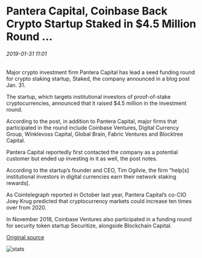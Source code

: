 # Pantera Capital, Coinbase Back Crypto Startup Staked in $4.5 Million Round ...

###### 2019-01-31 11:01

Major crypto investment firm Pantera Capital has lead a seed funding round for crypto staking startup, Staked, the company announced in a blog post Jan. 31.

The startup, which targets institutional investors of proof-of-stake cryptocurrencies, announced that it raised $4.5 million in the investment round.

According to the post, in addition to Pantera Capital, major firms that participated in the round include Coinbase Ventures, Digital Currency Group, Winklevoss Capital, Global Brain, Fabric Ventures and Blocktree Capital.

Pantera Capital reportedly first contacted the company as a potential customer but ended up investing in it as well, the post notes.

According to the startup’s founder and CEO, Tim Ogilvie, the firm “help\[s\] institutional investors in digital currencies earn their network staking rewards\[.

As Cointelegraph reported in October last year, Pantera Capital’s co-CIO Joey Krug predicted that cryptocurrency markets could increase ten times over from 2020.

In November 2018, Coinbase Ventures also participated in a funding round for security token startup Securitize, alongside Blockchain Capital.

[Original source](https://cointelegraph.com/news/pantera-capital-coinbase-back-crypto-startup-staked-in-45-million-round)

![stats](https://c.statcounter.com/11760860/0/a89fa40b/1/ "stats")